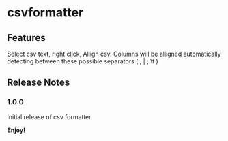 # csvformatter

## Features
Select csv text, right click, Allign csv. 
Columns will be alligned automatically detecting between these possible separators ( , | ; \t )

## Release Notes

### 1.0.0

Initial release of csv formatter

**Enjoy!**
